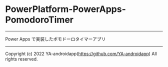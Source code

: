 # PowerPlatform-PowerApps-PomodoroTimer

---

Power Apps で実装したポモドーロタイマーアプリ

---

Copyright (c) 2022 YA-androidapp(https://github.com/YA-androidapp) All rights reserved.
